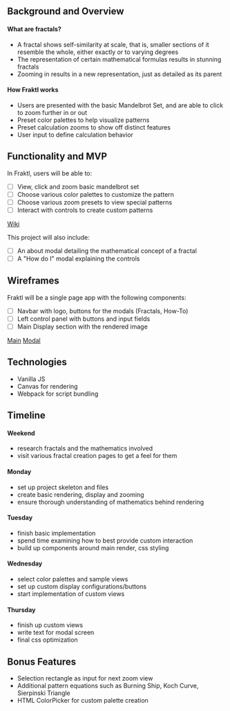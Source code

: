 ## Background and Overview

#### What are fractals? 
- A fractal shows self-similarity at scale, that is, smaller sections of it resemble the whole, either exactly or to varying degrees
- The representation of certain mathematical formulas results in stunning fractals
- Zooming in results in a new representation, just as detailed as its parent

#### How Fraktl works
- Users are presented with the basic Mandelbrot Set, and are able to click to zoom further in or out
- Preset color palettes to help visualize patterns
- Preset calculation zooms to show off distinct features
- User input to define calculation behavior


## Functionality and MVP
In Fraktl, users will be able to:
- [ ] View, click and zoom basic mandelbrot set 
- [ ] Choose various color palettes to customize the pattern
- [ ] Choose various zoom presets to view special patterns
- [ ] Interact with controls to create custom patterns

[Wiki](https://upload.wikimedia.org/wikipedia/commons/thumb/2/21/Mandel_zoom_00_mandelbrot_set.jpg/320px-Mandel_zoom_00_mandelbrot_set.jpg)

This project will also include: 
- [ ] An about modal detailing the mathematical concept of a fractal
- [ ] A "How do I" modal explaining the controls

## Wireframes
Fraktl will be a single page app with the following components:
- [ ] Navbar with logo, buttons for the modals (Fractals, How-To)
- [ ] Left control panel with buttons and input fields
- [ ] Main Display section with the rendered image

[Main](https://raw.githubusercontent.com/ck2germany/Fraktl/master/Wireframes/Frktl_Main.png)
[Modal](https://raw.githubusercontent.com/ck2germany/Fraktl/master/Wireframes/Frktl_Modal.png)

## Technologies
- Vanilla JS
- Canvas for rendering
- Webpack for script bundling

## Timeline
#### Weekend
- research fractals and the mathematics involved
- visit various fractal creation pages to get a feel for them

#### Monday
- set up project skeleton and files
- create basic rendering, display and zooming
- ensure thorough understanding of mathematics behind rendering

#### Tuesday
- finish basic implementation
- spend time examining how to best provide custom interaction
- build up components around main render, css styling

#### Wednesday 
- select color palettes and sample views
- set up custom display configurations/buttons
- start implementation of custom views

#### Thursday
- finish up custom views
- write text for modal screen
- final css optimization

## Bonus Features
- Selection rectangle as input for next zoom view
- Additional pattern equations such as Burning Ship, Koch Curve, Sierpinski Triangle
- HTML ColorPicker for custom palette creation




